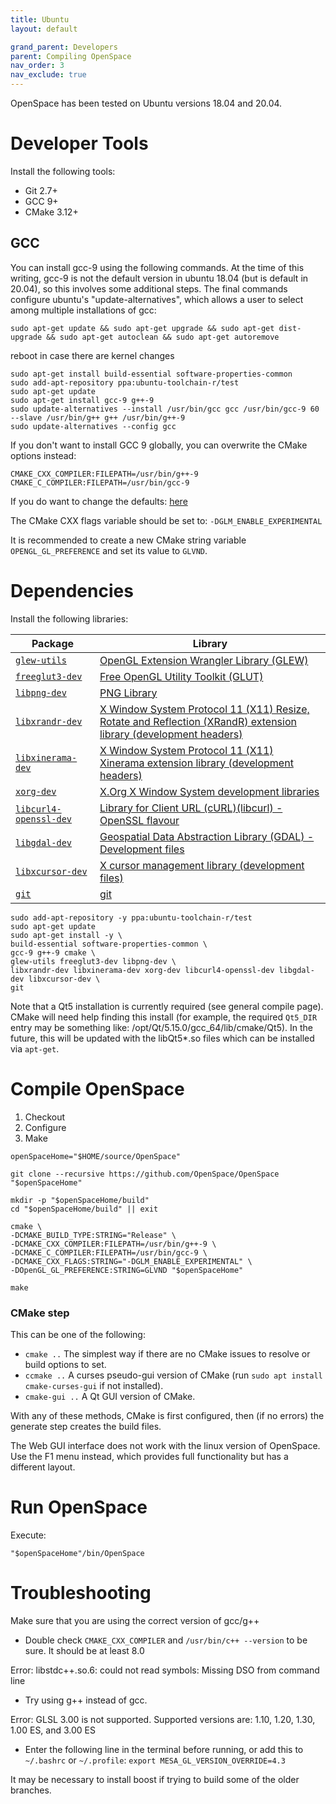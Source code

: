 ```yaml
---
title: Ubuntu
layout: default

grand_parent: Developers
parent: Compiling OpenSpace
nav_order: 3
nav_exclude: true
---
```


OpenSpace has been tested on Ubuntu versions 18.04 and 20.04.

# Developer Tools
Install the following tools:
 - Git 2.7+
 - GCC 9+
 - CMake 3.12+

## GCC
You can install gcc-9 using the following commands.  At the time of this writing, gcc-9 is not the default version in ubuntu 18.04 (but is default in 20.04), so this involves some additional steps.  The final commands configure ubuntu's "update-alternatives", which allows a user to select among multiple installations of gcc:
```
sudo apt-get update && sudo apt-get upgrade && sudo apt-get dist-upgrade && sudo apt-get autoclean && sudo apt-get autoremove
```

reboot in case there are kernel changes

```
sudo apt-get install build-essential software-properties-common
sudo add-apt-repository ppa:ubuntu-toolchain-r/test
sudo apt-get update
sudo apt-get install gcc-9 g++-9
sudo update-alternatives --install /usr/bin/gcc gcc /usr/bin/gcc-9 60 --slave /usr/bin/g++ g++ /usr/bin/g++-9
sudo update-alternatives --config gcc
```

If you don't want to install GCC 9 globally, you can overwrite the CMake options instead:
```
CMAKE_CXX_COMPILER:FILEPATH=/usr/bin/g++-9
CMAKE_C_COMPILER:FILEPATH=/usr/bin/gcc-9
```

If you do want to change the defaults: [here](https://stackoverflow.com/questions/7832892/how-to-change-the-default-gcc-compiler-in-ubuntu)

The CMake CXX flags variable should be set to:
`-DGLM_ENABLE_EXPERIMENTAL`

It is recommended to create a new CMake string variable `OPENGL_GL_PREFERENCE` and set its value to `GLVND`.

# Dependencies
Install the following libraries:


|    Package    |    Library    |
| ------------- | ------------- |
| [`glew-utils`](https://packages.ubuntu.com/bionic/glew-utils) | [OpenGL Extension Wrangler Library (GLEW)](http://glew.sourceforge.net/) |
|[`freeglut3-dev`](https://packages.ubuntu.com/bionic/freeglut3-dev)|[Free OpenGL Utility Toolkit (GLUT)](http://freeglut.sourceforge.net/)|
|[`libpng-dev`](https://packages.ubuntu.com/bionic/libpng-dev)|[PNG Library](http://www.libpng.org/pub/png/)|
|[`libxrandr-dev`](https://packages.ubuntu.com/bionic/libxrandr-dev)|[X Window System Protocol 11 (X11) Resize, Rotate and Reflection (XRandR) extension library (development headers)](https://salsa.debian.org/xorg-team/lib/libxrandr)|
|[`libxinerama-dev`](https://packages.ubuntu.com/bionic/libxinerama-dev)|[X Window System Protocol 11 (X11) Xinerama extension library (development headers)](https://salsa.debian.org/xorg-team/lib/libxinerama)|
|[`xorg-dev`](https://packages.ubuntu.com/bionic/xorg-dev)|[X.Org X Window System development libraries](http://www.x.org/)|
|[`libcurl4-openssl-dev`](https://packages.ubuntu.com/bionic/libcurl4-openssl-dev)|[Library for Client URL (cURL)(libcurl) - OpenSSL flavour](https://curl.haxx.se/)|
|[`libgdal-dev`](https://packages.ubuntu.com/bionic/libgdal-dev)|[Geospatial Data Abstraction Library (GDAL) - Development files](http://www.gdal.org/)|
|[`libxcursor-dev`](https://packages.ubuntu.com/bionic/libxcursor-dev)|[X cursor management library (development files)](https://www.x.org/)|
|[`git`](https://packages.ubuntu.com/bionic/git)|[git](https://git-scm.com/)|

  
```
sudo add-apt-repository -y ppa:ubuntu-toolchain-r/test
sudo apt-get update
sudo apt-get install -y \
build-essential software-properties-common \
gcc-9 g++-9 cmake \
glew-utils freeglut3-dev libpng-dev \
libxrandr-dev libxinerama-dev xorg-dev libcurl4-openssl-dev libgdal-dev libxcursor-dev \
git
```

Note that a Qt5 installation is currently required (see general compile page). CMake will need help finding this install (for example, the required `Qt5_DIR` entry may be something like: /opt/Qt/5.15.0/gcc_64/lib/cmake/Qt5). In the future, this will be updated with the libQt5\*.so files which can be installed via `apt-get`.

# Compile OpenSpace

1) Checkout
1) Configure
1) Make

```
openSpaceHome="$HOME/source/OpenSpace"

git clone --recursive https://github.com/OpenSpace/OpenSpace "$openSpaceHome"

mkdir -p "$openSpaceHome/build"
cd "$openSpaceHome/build" || exit

cmake \
-DCMAKE_BUILD_TYPE:STRING="Release" \
-DCMAKE_CXX_COMPILER:FILEPATH=/usr/bin/g++-9 \
-DCMAKE_C_COMPILER:FILEPATH=/usr/bin/gcc-9 \
-DCMAKE_CXX_FLAGS:STRING="-DGLM_ENABLE_EXPERIMENTAL" \
-DOpenGL_GL_PREFERENCE:STRING=GLVND "$openSpaceHome"

make
```

### CMake step
This can be one of the following:
* `cmake ..` The simplest way if there are no CMake issues to resolve or build options to set.
* `ccmake ..` A curses pseudo-gui version of CMake (run `sudo apt install cmake-curses-gui` if not installed).
* `cmake-gui ..` A Qt GUI version of CMake.

With any of these methods, CMake is first configured, then (if no errors) the generate step creates the build files.

The Web GUI interface does not work with the linux version of OpenSpace. Use the F1 menu instead, which provides full functionality but has a different layout.

# Run OpenSpace

Execute:

```
"$openSpaceHome"/bin/OpenSpace
```

# Troubleshooting
Make sure that you are using the correct version of gcc/g++  
 - Double check `CMAKE_CXX_COMPILER` and `/usr/bin/c++ --version` to be sure.  It should be at least 8.0

Error: libstdc++.so.6: could not read symbols: Missing DSO from command line  
 - Try using g++ instead of gcc.

Error: GLSL 3.00 is not supported.  Supported versions are: 1.10, 1.20, 1.30, 1.00 ES, and 3.00 ES  
 - Enter the following line in the terminal before running, or add this to `~/.bashrc` or `~/.profile`:
 `export MESA_GL_VERSION_OVERRIDE=4.3`
 
It may be necessary to install boost if trying to build some of the older branches.
